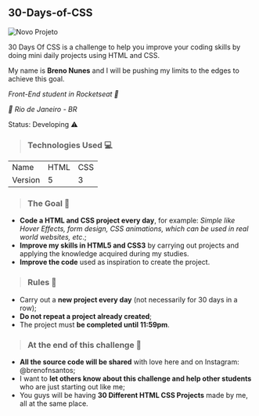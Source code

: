 ## 30-Days-of-CSS

![Novo Projeto](https://user-images.githubusercontent.com/97677792/153760534-54ec8c2c-72e8-475d-927d-b8b8b1fd8c0f.jpg)


30 Days Of CSS is a challenge to help you improve your coding skills by doing mini daily projects using HTML and CSS.

My name is **Breno Nunes** and I will be pushing my limits to the edges to achieve this goal.

_Front-End student in Rocketseat 🚀_ 

_📍 Rio de Janeiro - BR_

Status: Developing ⚠️

> ### Technologies Used 💻

<table> 
  <tr> 
  <td>Name</td>
  <td>HTML</td>
  <td>CSS</td>
  </tr>
   <tr> 
  <td>Version</td>
  <td>5</td>
  <td>3</td>
  </tr>
  
  </table>
  
 > ### The Goal 🎯 
  
  * **Code a HTML and CSS project every day**, for example: _Simple like Hover Effects, form design, CSS animations, which can be used in real world websites, etc_.;
  * **Improve my skills in HTML5 and CSS3** by carrying out projects and applying the knowledge acquired during my studies.
  * **Improve the code** used as inspiration to create the project.
  
>  ### Rules 📖
  
  * Carry out a **new project every day** (not necessarily for 30 days in a row);
  * **Do not repeat a project already created**;
  * The project must **be completed until 11:59pm**.
  
>  ### At the end of this challenge 🥇
  
  * **All the source code will be shared** with love here and on Instagram: @brenofnsantos;
  * I want to **let others know about this challenge and help other students** who are just starting out like me;
  * You guys will be having **30 Different HTML CSS Projects** made by me, all at the same place.
